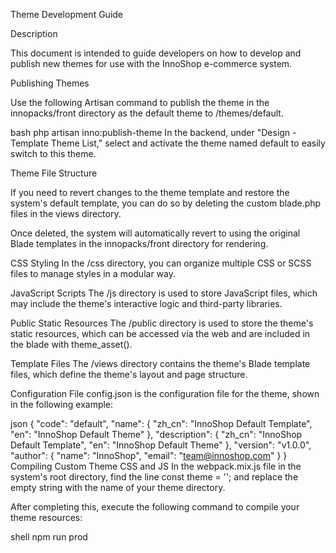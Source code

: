 Theme Development Guide

Description

This document is intended to guide developers on how to develop and publish new themes for use with the InnoShop e-commerce system.

Publishing Themes

Use the following Artisan command to publish the theme in the innopacks/front directory as the default theme to /themes/default.

bash
php artisan inno:publish-theme
In the backend, under "Design - Template Theme List," select and activate the theme named default to easily switch to this theme.

Theme File Structure

If you need to revert changes to the theme template and restore the system's default template, you can do so by deleting the custom blade.php files in the views directory.

Once deleted, the system will automatically revert to using the original Blade templates in the innopacks/front directory for rendering.

CSS Styling
In the /css directory, you can organize multiple CSS or SCSS files to manage styles in a modular way.

JavaScript Scripts
The /js directory is used to store JavaScript files, which may include the theme's interactive logic and third-party libraries.

Public Static Resources
The /public directory is used to store the theme's static resources, which can be accessed via the web and are included in the blade with theme_asset().

Template Files
The /views directory contains the theme's Blade template files, which define the theme's layout and page structure.

Configuration File
config.json is the configuration file for the theme, shown in the following example:

json
{
    "code": "default",
    "name": {
        "zh_cn": "InnoShop Default Template",
        "en": "InnoShop Default Theme"
    },
    "description": {
        "zh_cn": "InnoShop Default Template",
        "en": "InnoShop Default Theme"
    },
    "version": "v1.0.0",
    "author": {
        "name": "InnoShop",
        "email": "team@innoshop.com"
    }
}
Compiling Custom Theme CSS and JS
In the webpack.mix.js file in the system's root directory, find the line const theme = ''; and replace the empty string with the name of your theme directory.

After completing this, execute the following command to compile your theme resources:

shell
npm run prod